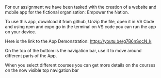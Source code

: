 For our assignment we have been tasked with the creation of a website and mobile app for the fictional organisation: Empower the Nation.

To use this app, download it from github, Unzip the file, open it in VS Code and using npm and expo go in the terminal on VS code you can run the app on your device.

Here is the link to the App Demonstration: https://youtu.be/g7B6nSocN_k

On the top of the bottom is the navigation bar, use it to move around different parts of the App.

When you select different courses you can get more details on the courses on the now visible top navigation bar
